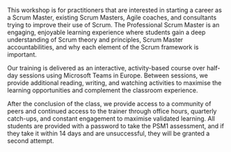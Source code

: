 This workshop is for practitioners that are interested in starting a career as a Scrum Master, existing Scrum Masters, Agile coaches, and consultants trying to improve their use of Scrum. The Professional Scrum Master is an engaging, enjoyable learning experience where students gain a deep understanding of Scrum theory and principles, Scrum Master accountabilities, and why each element of the Scrum framework is important. 

Our training is delivered as an interactive, activity-based course over half-day sessions using Microsoft Teams in Europe. Between sessions, we provide additional reading, writing, and watching activities to maximise the learning opportunities and complement the classroom experience. 

After the conclusion of the class, we provide access to a community of peers and continued access to the trainer through office hours, quarterly catch-ups, and constant engagement to maximise validated learning. All students are provided with a password to take the PSM1 assessment, and if they take it within 14 days and are unsuccessful, they will be granted a second attempt.